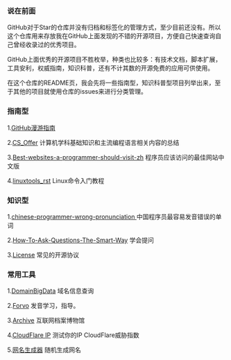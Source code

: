 ### 说在前面

GitHub对于Star的仓库并没有归档和标签化的管理方式，至少目前还没有。所以这个仓库用来存放我在GitHub上面发现的不错的开源项目，方便自己快速查询自己曾经收录过的优秀项目。

GitHub上面优秀的开源项目不胜枚举，种类也比较多：有技术文档，脚本扩展，工具安利，权威指南，知识科普，还有不计其数的开源免费的应用可供使用。

在这个仓库的README页，我会先将一些指南型，知识科普型项目列举出来，至于其他的项目就使用仓库的issues来进行分类管理。

### 指南型

1.[GitHub漫游指南](https://github.com/phodal/github )

2.[CS_Offer](https://github.com/selfboot/CS_Offer )  计算机学科基础知识和主流编程语言相关内容的总结

3.[Best-websites-a-programmer-should-visit-zh](https://github.com/tuteng/Best-websites-a-programmer-should-visit-zh)   程序员应该访问的最佳网站中文版

4.[linuxtools_rst](https://github.com/me115/linuxtools_rst)  Linux命令入门教程


### 知识型

1.[chinese-programmer-wrong-pronunciation ](https://github.com/shimohq/chinese-programmer-wrong-pronunciation)  中国程序员最容易发音错误的单词

2.[How-To-Ask-Questions-The-Smart-Way](https://github.com/ryanhanwu/How-To-Ask-Questions-The-Smart-Way)  学会提问

3.[License](https://github.com/qyxxjd/License )  常见的开源协议


### 常用工具

1.[DomainBigData](https://domainbigdata.com/)   域名信息查询

2.[Forvo](https://forvo.com/)   发音学习，指导。

3.[Archive](https://archive.org/)  互联网档案博物馆

4.[CloudFlare  IP](https://debug.skk.moe/)  测试你的IP CloudFlare威胁指数

5.[网名生成器](https://www.qmsjmfb.com/)   随机生成网名

